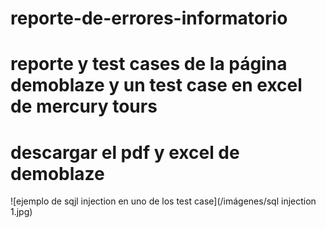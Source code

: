 # reporte-de-errores-informatorio
# reporte y test cases de la página demoblaze y un test case en excel de mercury tours

# descargar el pdf y excel de demoblaze

![ejemplo de sqjl injection en uno de los test case](/imágenes/sql injection 1.jpg)
